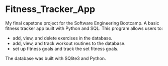 # Fitness_Tracker_App
My final capstone project for the Software Engineering Bootcamp. A basic fitness tracker app built with Python and SQL.
This program allows users to:
  - add, view, and delete exercises in the database.
  - add, view, and track workout routines to the database.
  - set up fitness goals and track the set fitness goals.

The database was built with SQlite3 and Python.

